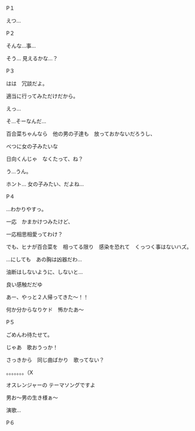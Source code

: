 P１

えつ…

P２

そんな…事…

そう… 見えるかな…？

P３

はは　冗談だよ。

適当に行ってみただけだから。

えっ…

そ…そーなんだ…

百合菜ちゃんなら　他の男の子達も　放っておかないだろうし、

べつに女の子みたいな

日向くんじゃ　なくたって、ね？

う…うん。

ホント… 女の子みたい、だよね…

P４

…わかりやすっ。

一応　かまかけつみたけど、

一応相思相愛ってわけ？

でも、ヒナが百合菜を　相ってる限り　感染を恐れて　くっつく事はないハズ。

…にしても　あの胸は凶器だわ… 

油断はしないように、しないと…

良い感触だだゆ

あー、やっと２人帰ってきた〜！！

何か分からなりケド　怖かたあ〜

P５

ごめんわ待たせて。

じゃあ　歌おうっか！

さっきから　同じ曲ばかり　歌ってない？

。。。。。。。（X

オスレンジャーの テーマソングですよ

男お〜男の生き様ぁ〜

演歌…

P６



